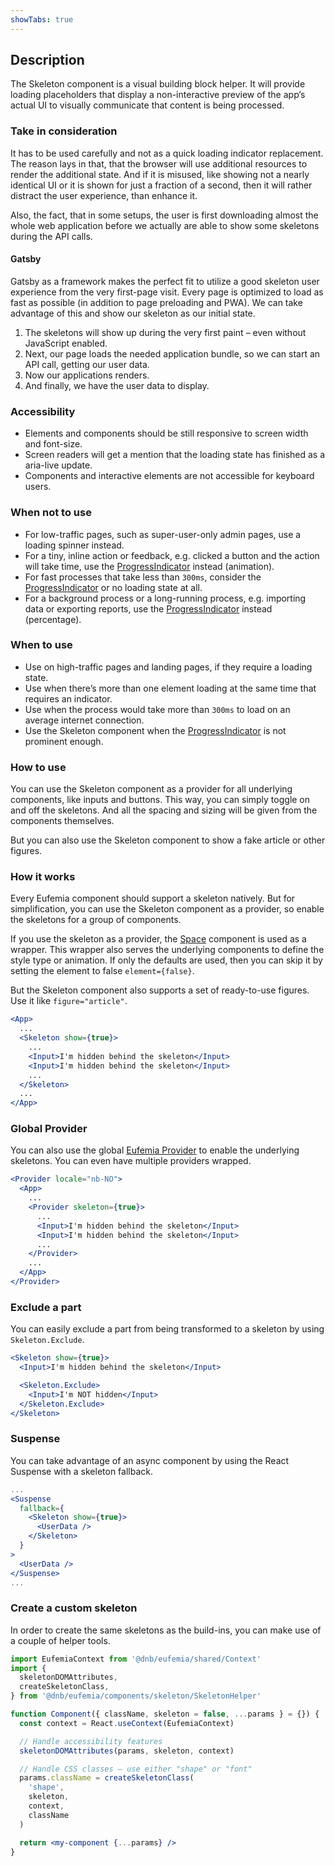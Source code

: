 ```yaml
---
showTabs: true
---
```


## Description

The Skeleton component is a visual building block helper. It will provide loading placeholders that display a non-interactive preview of the app’s actual UI to visually communicate that content is being processed.

### Take in consideration

It has to be used carefully and not as a quick loading indicator replacement. The reason lays in that, that the browser will use additional resources to render the additional state. And if it is misused, like showing not a nearly identical UI or it is shown for just a fraction of a second, then it will rather distract the user experience, than enhance it.

Also, the fact, that in some setups, the user is first downloading almost the whole web application before we actually are able to show some skeletons during the API calls.

#### Gatsby

Gatsby as a framework makes the perfect fit to utilize a good skeleton user experience from the very first-page visit. Every page is optimized to load as fast as possible (in addition to page preloading and PWA). We can take advantage of this and show our skeleton as our initial state.

1. The skeletons will show up during the very first paint – even without JavaScript enabled.
1. Next, our page loads the needed application bundle, so we can start an API call, getting our user data.
1. Now our applications renders.
1. And finally, we have the user data to display.

### Accessibility

- Elements and components should be still responsive to screen width and font-size.
- Screen readers will get a mention that the loading state has finished as a aria-live update.
- Components and interactive elements are not accessible for keyboard users.

### When not to use

- For low-traffic pages, such as super-user-only admin pages, use a loading spinner instead.
- For a tiny, inline action or feedback, e.g. clicked a button and the action will take time, use the [ProgressIndicator](/uilib/components/progress-indicator) instead (animation).
- For fast processes that take less than `300ms`, consider the [ProgressIndicator](/uilib/components/progress-indicator) or no loading state at all.
- For a background process or a long-running process, e.g. importing data or exporting reports, use the [ProgressIndicator](/uilib/components/progress-indicator) instead (percentage).

### When to use

- Use on high-traffic pages and landing pages, if they require a loading state.
- Use when there’s more than one element loading at the same time that requires an indicator.
- Use when the process would take more than `300ms` to load on an average internet connection.
- Use the Skeleton component when the [ProgressIndicator](/uilib/components/progress-indicator) is not prominent enough.

### How to use

You can use the Skeleton component as a provider for all underlying components, like inputs and buttons. This way, you can simply toggle on and off the skeletons. And all the spacing and sizing will be given from the components themselves.

But you can also use the Skeleton component to show a fake article or other figures.

### How it works

Every Eufemia component should support a skeleton natively. But for simplification, you can use the Skeleton component as a provider, so enable the skeletons for a group of components.

If you use the skeleton as a provider, the [Space](/uilib/components/space) component is used as a wrapper. This wrapper also serves the underlying components to define the style type or animation. If only the defaults are used, then you can skip it by setting the element to false `element={false}`.

But the Skeleton component also supports a set of ready-to-use figures. Use it like `figure="article"`.

```jsx
<App>
  ...
  <Skeleton show={true}>
    ...
    <Input>I'm hidden behind the skeleton</Input>
    <Input>I'm hidden behind the skeleton</Input>
    ...
  </Skeleton>
  ...
</App>
```

### Global Provider

You can also use the global [Eufemia Provider](/uilib/usage/customisation/provider) to enable the underlying skeletons. You can even have multiple providers wrapped.

```jsx
<Provider locale="nb-NO">
  <App>
    ...
    <Provider skeleton={true}>
      ...
      <Input>I'm hidden behind the skeleton</Input>
      <Input>I'm hidden behind the skeleton</Input>
      ...
    </Provider>
    ...
  </App>
</Provider>
```

### Exclude a part

You can easily exclude a part from being transformed to a skeleton by using `Skeleton.Exclude`.

```jsx
<Skeleton show={true}>
  <Input>I'm hidden behind the skeleton</Input>

  <Skeleton.Exclude>
    <Input>I'm NOT hidden</Input>
  </Skeleton.Exclude>
</Skeleton>
```

### Suspense

You can take advantage of an async component by using the React Suspense with a skeleton fallback.

```jsx
...
<Suspense
  fallback={
    <Skeleton show={true}>
      <UserData />
    </Skeleton>
  }
>
  <UserData />
</Suspense>
...
```

### Create a custom skeleton

In order to create the same skeletons as the build-ins, you can make use of a couple of helper tools.

```jsx
import EufemiaContext from '@dnb/eufemia/shared/Context'
import {
  skeletonDOMAttributes,
  createSkeletonClass,
} from '@dnb/eufemia/components/skeleton/SkeletonHelper'

function Component({ className, skeleton = false, ...params } = {}) {
  const context = React.useContext(EufemiaContext)

  // Handle accessibility features
  skeletonDOMAttributes(params, skeleton, context)

  // Handle CSS classes – use either "shape" or "font"
  params.className = createSkeletonClass(
    'shape',
    skeleton,
    context,
    className
  )

  return <my-component {...params} />
}
```
